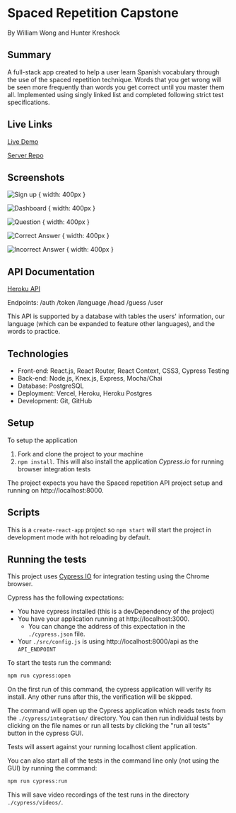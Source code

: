 # Spaced Repetition Capstone

By William Wong and Hunter Kreshock

## Summary

A full-stack app created to help a user learn Spanish vocabulary through the use of the spaced repetition technique. Words that you get wrong will be seen more frequently than words you get correct until you master them all. Implemented using singly linked list and completed following strict test specifications. 

## Live Links

[Live Demo](https://spaced-repetition-client.now.sh)

[Server Repo](https://github.com/dc5will/spaced-repetition-server-william-hunter)

## Screenshots 

![Sign up](./screenshots/spacedrep.png) { width: 400px }

![Dashboard](./screenshots/spacedrep3.JPG) { width: 400px }

![Question](./screenshots/spacedrep2.png) { width: 400px }

![Correct Answer](./screenshots/spacedrep4.JPG) { width: 400px }

![Incorrect Answer](./screenshots/spacedrep5.JPG) { width: 400px }

## API Documentation

[Heroku API](https://immense-harbor-42592.herokuapp.com/)

Endpoints: /auth /token /language /head /guess /user

This API is supported by a database with tables the users' information, our language (which can be expanded to feature other languages), and the words to practice.

## Technologies

* Front-end: React.js, React Router, React Context, CSS3, Cypress Testing 
* Back-end: Node.js, Knex.js, Express, Mocha/Chai
* Database: PostgreSQL
* Deployment: Vercel, Heroku, Heroku Postgres
* Development: Git, GitHub

## Setup

To setup the application

1. Fork and clone the project to your machine
2. `npm install`. This will also install the application *Cypress.io* for running browser integration tests

The project expects you have the Spaced repetition API project setup and running on http://localhost:8000.

## Scripts

This is a `create-react-app` project so `npm start` will start the project in development mode with hot reloading by default.

## Running the tests

This project uses [Cypress IO](https://docs.cypress.io) for integration testing using the Chrome browser.

Cypress has the following expectations:

- You have cypress installed (this is a devDependency of the project)
- You have your application running at http://localhost:3000.
  - You can change the address of this expectation in the `./cypress.json` file.
- Your `./src/config.js` is using http://localhost:8000/api as the `API_ENDPOINT`

To start the tests run the command:

```bash
npm run cypress:open
```

On the first run of this command, the cypress application will verify its install. Any other runs after this, the verification will be skipped.

The command will open up the Cypress application which reads tests from the `./cypress/integration/` directory. You can then run individual tests by clicking on the file names or run all tests by clicking the "run all tests" button in the cypress GUI.

Tests will assert against your running localhost client application.

You can also start all of the tests in the command line only (not using the GUI) by running the command:

```bash
npm run cypress:run
```

This will save video recordings of the test runs in the directory `./cypress/videos/`.

